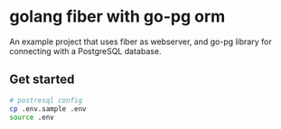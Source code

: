 # golang fiber with go-pg orm

An example project that uses fiber as webserver, and go-pg library for connecting with a PostgreSQL database.

## Get started

```bash
# postresql config
cp .env.sample .env
source .env
```